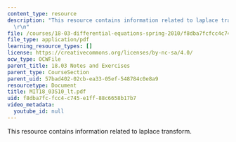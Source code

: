 ```yaml
---
content_type: resource
description: "This resource contains information related to laplace transform. \r\n\
  \r\n"
file: /courses/18-03-differential-equations-spring-2010/f8dba7fcfcc4c745e1ff88c6658b17b7_MIT18_03S10_lt.pdf
file_type: application/pdf
learning_resource_types: []
license: https://creativecommons.org/licenses/by-nc-sa/4.0/
ocw_type: OCWFile
parent_title: 18.03 Notes and Exercises
parent_type: CourseSection
parent_uid: 57bad402-02cb-ea33-05ef-548784c0e8a9
resourcetype: Document
title: MIT18_03S10_lt.pdf
uid: f8dba7fc-fcc4-c745-e1ff-88c6658b17b7
video_metadata:
  youtube_id: null
---
```

This resource contains information related to laplace transform. 

